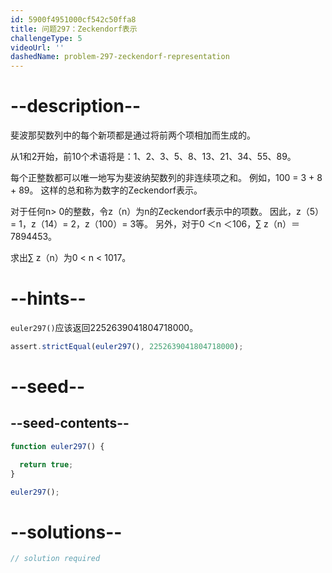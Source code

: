 ```yaml
---
id: 5900f4951000cf542c50ffa8
title: 问题297：Zeckendorf表示
challengeType: 5
videoUrl: ''
dashedName: problem-297-zeckendorf-representation
---
```


# --description--

斐波那契数列中的每个新项都是通过将前两个项相加而生成的。

从1和2开始，前10个术语将是：1、2、3、5、8、13、21、34、55、89。

每个正整数都可以唯一地写为斐波纳契数列的非连续项之和。 例如，100 = 3 + 8 + 89。 这样的总和称为数字的Zeckendorf表示。

对于任何n> 0的整数，令z（n）为n的Zeckendorf表示中的项数。 因此，z（5）= 1，z（14）= 2，z（100）= 3等。 另外，对于0 ＜n ＜106，∑ z（n）＝ 7894453。

求出∑ z（n）为0 &lt; n &lt; 1017。

# --hints--

`euler297()`应该返回2252639041804718000。

```js
assert.strictEqual(euler297(), 2252639041804718000);
```

# --seed--

## --seed-contents--

```js
function euler297() {

  return true;
}

euler297();
```

# --solutions--

```js
// solution required
```
